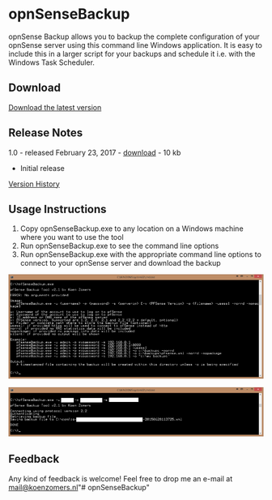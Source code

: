 # opnSenseBackup
opnSense Backup allows you to backup the complete configuration of your opnSense server using this command line Windows application. It is easy to include this in a larger script for your backups and schedule it i.e. with the Windows Task Scheduler.

## Download

[Download the latest version](https://github.com/KoenZomers/opnSenseBackup/raw/master/Releases/opnSenseBackupv1.0.zip)

## Release Notes
 
1.0 - released February 23, 2017 - [download](https://github.com/KoenZomers/opnSenseBackup/raw/master/Releases/opnSenseBackupv1.0.zip) - 10 kb

- Initial release

[Version History](https://github.com/KoenZomers/opnSenseBackup/blob/master/VersionHistory.md)

## Usage Instructions

1. Copy opnSenseBackup.exe to any location on a Windows machine where you want to use the tool
2. Run opnSenseBackup.exe to see the command line options
3. Run opnSenseBackup.exe with the appropriate command line options to connect to your opnSense server and download the backup

![](./Documentation/Images/Help.png)

![](./Documentation/Images/SampleExecution.png)

## Feedback

Any kind of feedback is welcome! Feel free to drop me an e-mail at mail@koenzomers.nl"# opnSenseBackup" 
